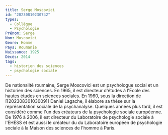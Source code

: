 ```yaml
---
title: Serge Moscovici 
id: "20230810230742"
types:
  - Collègue
  - Psychologie 
Prénom: Serge
Nom: Moscovici
Genre: Homme
Pays: Roumanie
Naissance: 1925
Décès: 2014
tags:
  - historien des sciences
  - psychologie sociale
---
```


De nationalité roumaine, Serge Moscovici est un psychologue social et un historien des sciences. En 1965, il est directeur d'études à l'École des hautes études en sciences sociales. En 1960, sous la direction de [[20230830103009]] Daniel Lagache, il élabore sa thèse sur la représentation sociale de la psychanalyse. Quelques années plus tard, il est considéré comme l'un des créateurs de la psychologie sociale européenne. De 1976 à 2006, il est directeur du Laboratoire de psychologie sociale à l'EHESS et est aussi le créateur du du Laboratoire européen de psychologie sociale à la Maison des sciences de l'homme à Paris. 

